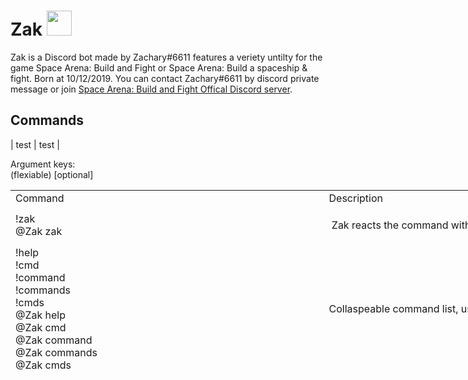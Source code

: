 # Zak <img src="https://cdn.discordapp.com/attachments/424034780200566785/723214083007971449/zak.png" width="40" height="40" />
Zak is a Discord bot made by Zachary#6611 features a veriety untilty for the game Space Arena: Build and Fight or Space Arena: Build a spaceship & fight. Born at 10/12/2019. You can contact Zachary#6611 by discord private message or join <a href="http://discord.gg/spacearena">Space Arena: Build and Fight Offical Discord server</a>.
## Commands

| test | test |

Argument keys:<br />
(flexiable) [optional]
<table style="height: 316px; width: 1000px;" width="1000">
<tbody>
<tr style="height: 21px;">
<td style="width: 500px; height: 21px;">Command</td>
<td style="width: 500px; height: 21px;">Description</td>
</tr>
<tr style="height: 61px;">
<td style="width: 500px; height: 61px;">!zak <br />@Zak zak</td>
<td style="width: 500px; height: 61px;">
<p>&nbsp;Zak reacts the command with&nbsp;<span>👋, meaning it is online.</span></p>
</td>
</tr>
<tr style="height: 61px;">
<td style="width: 500px; height: 61px;">!help <br />!cmd<br />!command<br />!commands<br />!cmds<br />@Zak help<br />@Zak cmd<br />@Zak command<br />@Zak commands<br />@Zak cmds</td>
<td style="width: 500px; height: 61px;">Collaspeable command list, use reaction emoji to expand list.</td>
</tr>
<tr style="height: 121px;">
<td style="width: 500px; height: 121px;">!build (shipname)<br />!b (shipname)<br />@Zak build (shipname)<br />@Zak b&nbsp;(shipname)</td>
<td style="width: 500px; height: 121px;">Shows ship builds include create date, author, description with upvote / downvote likeness, use reaction emoji to upvote / downvote or select different build.</td>
</tr>
<tr style="height: 121px;">
<td style="width: 500px; height: 121px;">!index [shipname]<br />!i [shipname]<br />@Zak index [shipname]<br />@Zak i [shipname]</td>
<td style="width: 500px; height: 121px;">Show how many builds for corresponding build, provide ship name for focused search is optional.</td>
</tr>
<tr style="height: 121px;">
<td style="width: 500px; height: 121px;">!submit&nbsp;(shipname) [, description] (1/2 build image url or attachment)<br />!submitbuild (shipname) [, description] (1/2 build image url or attachment)<br />@Zak submit (shipname) [, description] (1/2 build image url or attachment)<br />@Zak submitbuild&nbsp;(shipname) [, description] (1/2 build image url or attachment)</td>
<td style="width: 500px; height: 121px;"></td>
</tr>
<tr style="height: 61px;">
<td style="width: 500px; height: 61px;">!info (ship/module name) [vs ship/module name]<br />@Zak info (ship/module name) [vs ship/module name]</td>
<td style="width: 500px; height: 61px;">&nbsp;</td>
</tr>
<tr style="height: 61px;">
<td style="width: 500px; height: 61px;">!unlock (ship/module name)<br />@Zak unlock&nbsp;(ship/module name)</td>
<td style="width: 500px; height: 61px;">&nbsp;</td>
</tr>
<tr style="height: 61px;">
<td style="width: 500px; height: 61px;">!cost (ship/module name)<br />@Zak cost&nbsp;(ship/module name)</td>
<td style="width: 500px; height: 61px;">&nbsp;</td>
</tr>
<tr style="height: 121px;">
<td style="width: 500px; height: 121px;">!cell (shipname)<br />!cells (shipname)<br />!layout (shipname)<br />@Zak cell (shipname)<br />@Zak cells (shipname)<br />@Zak layout (shipname)</td>
<td style="width: 500px; height: 121px;">&nbsp;</td>
</tr>
<tr style="height: 61px;">
<td style="width: 500px; height: 61px;">!sector (number),(number)<br />@Zak sector (number),(number)</td>
<td style="width: 500px; height: 61px;">&nbsp;</td>
</tr>
<tr style="height: 61px;">
<td style="width: 500px; height: 61px;">!power (number of module) (modulename) [, number of module] [modulename]...<br />@Zak power</td>
<td style="width: 500px; height: 61px;">&nbsp;</td>
</tr>
<tr style="height: 61px;">
<td style="width: 500px; height: 61px;">!ship <br />@Zak ship</td>
<td style="width: 500px; height: 61px;">&nbsp;</td>
</tr>
<tr style="height: 61px;">
<td style="width: 500px; height: 61px;">!weapon <br />!weap <br />@Zak weapon <br />@Zak weap</td>
<td style="width: 500px; height: 61px;">&nbsp;</td>
</tr>
<tr style="height: 61px;">
<td style="width: 500px; height: 61px;">!guide <br />@Zak guide</td>
<td style="width: 500px; height: 61px;">&nbsp;</td>
</tr>
<tr style="height: 21px;">
<td style="width: 500px; height: 21px;">!upgrade <br />!upg <br />@Zak upgrade</td>
<td style="width: 500px; height: 21px;">&nbsp;</td>
</tr>
<tr style="height: 21px;">
<td style="width: 500px; height: 21px;">!mod <br />@Zak mod</td>
<td style="width: 500px; height: 21px;">&nbsp;</td>
</tr>
<tr style="height: 21px;">
<td style="width: 500px; height: 21px;">!cou <br />@Zak cou</td>
<td style="width: 500px; height: 21px;">&nbsp;</td>
</tr>
<tr style="height: 21px;">
<td style="width: 500px; height: 21px;">!combo <br />@Zak combo</td>
<td style="width: 500px; height: 21px;">&nbsp;</td>
</tr>
<tr style="height: 21px;">
<td style="width: 500px; height: 21px;">!shipupg <br />@Zak shipupg</td>
<td style="width: 500px; height: 21px;">&nbsp;</td>
</tr>
<tr style="height: 21px;">
<td style="width: 500px; height: 21px;">!time <br />@Zak time</td>
<td style="width: 500px; height: 21px;">&nbsp;</td>
</tr>
<tr style="height: 21px;">
<td style="width: 500px; height: 21px;">!wiki (keyword)<br />!wikia (keyword)<br />!w(keyword)<br />@Zak wiki (keyword)<br />@Zak wikia (keyword) <br />@Zak w (keyword)</td>
<td style="width: 500px; height: 21px;">&nbsp;</td>
</tr>
<tr style="height: 21px;">
<td style="width: 500px; height: 21px;">!fact <br />@Zak fact</td>
<td style="width: 500px; height: 21px;">&nbsp;</td>
</tr>
<tr style="height: 21px;">
<td style="width: 500px; height: 21px;">!meme <br />@Zak meme</td>
<td style="width: 500px; height: 21px;">&nbsp;</td>
</tr>
<tr style="height: 21px;">
<td style="width: 500px; height: 21px;">!creator <br />@Zak creator</td>
<td style="width: 500px; height: 21px;">&nbsp;</td>
</tr>
<tr>
<td style="width: 500px;">!profile [discord user mention / your own ingame name / your own support id / your own facebook link]<br />@Zak profile&nbsp;[discord user mention / your own ingame name / your own support id / your own facebook link]</td>
<td style="width: 500px;"></td>
</tr>
<tr style="height: 21px;">
<td style="width: 500px; height: 21px;">!shop (item) x(quantity) (price)celes (image url)<br />@Zak shop</td>
<td style="width: 500px; height: 21px;">&nbsp;</td>
</tr>
<tr style="height: 21px;">
<td style="width: 500px; height: 21px;">!about <br />@Zak about</td>
<td style="width: 500px; height: 21px;">&nbsp;</td>
</tr>
<tr style="height: 21px;">
<td style="width: 500px; height: 21px;">!invite <br />@Zak invite</td>
<td style="width: 500px; height: 21px;">&nbsp;</td>
</tr>
<tr style="height: 21px;">
<td style="width: 500px; height: 21px;">!prefix (prefix)<br />@Zak prefix</td>
<td style="width: 500px; height: 21px;">&nbsp;</td>
</tr>
</tbody>
</table>
